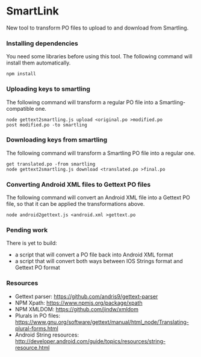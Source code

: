 SmartLink
=========

New tool to transform PO files to upload to and download from Smartling.

### Installing dependencies

You need some libraries before using this tool. The following command will install them automatically.

```
npm install
```

### Uploading keys to smartling

The following command will transform a regular PO file into a Smartling-compatible one.

```
node gettext2smartling.js upload <original.po >modified.po
post modified.po -to smartling
```

### Downloading keys from smartling

The following command will transform a Smartling PO file into a regular one.

```
get translated.po -from smartling
node gettext2smartling.js download <translated.po >final.po
```

### Converting Android XML files to Gettext PO files

The following command will convert an Android XML file into a Gettext PO file, so that it can be applied the transformations above.

```
node android2gettext.js <android.xml >gettext.po
```

### Pending work

There is yet to build:
* a script that will convert a PO file back into Android XML format
* a script that will convert both ways between IOS Strings format and Gettext PO format

### Resources

* Gettext parser: https://github.com/andris9/gettext-parser
* NPM Xpath: https://www.npmjs.org/package/xpath
* NPM XMLDOM: https://github.com/jindw/xmldom
* Plurals in PO files: https://www.gnu.org/software/gettext/manual/html_node/Translating-plural-forms.html
* Android String resources: http://developer.android.com/guide/topics/resources/string-resource.html
